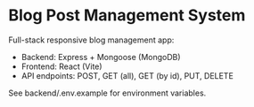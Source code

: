 # Blog Post Management System

Full-stack responsive blog management app:
- Backend: Express + Mongoose (MongoDB)
- Frontend: React (Vite)
- API endpoints: POST, GET (all), GET (by id), PUT, DELETE

See backend/.env.example for environment variables.

